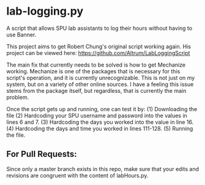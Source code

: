# lab-logging.py
A script that allows SPU lab assistants to log their hours without having to use Banner.

This project aims to get Robert Chung's original script working again. His project can be viewed here: https://github.com/Altrum/LabLoggingScript

The main fix that currently needs to be solved is how to get Mechanize working. Mechanize is one of the packages that is necessary for this script's operation, and it is currently unrecognizable. This is not just on my system, but on a variety of other online sources. I have a feeling this issue stems from the package itself, but regardless, that is currently the main problem.

Once the script gets up and running, one can test it by: 
  (1) Downloading the file
  (2) Hardcoding your SPU username and password into the values in lines 6 and 7.
  (3) Hardcoding the days you worked into the value in line 16.
  (4) Hardcoding the days and time you worked in lines 111-128.
  (5) Running the file.

For Pull Requests:
------------------

Since only a master branch exists in this repo, make sure that your edits and revisions are congruent with the content of labHours.py.
